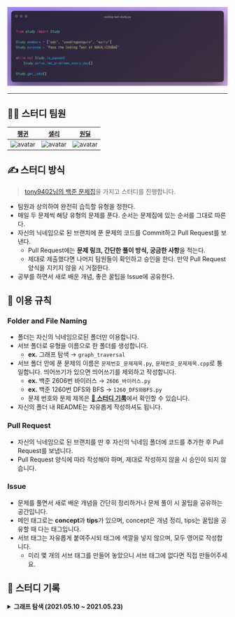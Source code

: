 ![logo](./logo.png)

---

## 👨‍💻 스터디 팀원

|                                                          [펭귄](https://github.com/CoodingPenguin)                                                           |                                         [샐리](https://github.com/bsm873)                                         |                                                            [원딜](https://github.com/changwoomon)                                                            |
| :----------------------------------------------------------------------------------------------------------------------------------------------------------: | :---------------------------------------------------------------------------------------------------------------: | :----------------------------------------------------------------------------------------------------------------------------------------------------------: |
| <img src='https://avatars.githubusercontent.com/u/37505775?s=460&u=44732fef53503e63d47192ce5c2de747eff5f0c6&v=4' width='120px' height='120px' alt='avatar'/> | <img src='https://avatars.githubusercontent.com/u/35002768?s=460&v=4' width='120px' height='120px' alt='avatar'/> | <img src='https://avatars.githubusercontent.com/u/59998179?s=460&u=3a7c94b4d803a79b0bd947e184838607f0bf18c7&v=4' width='120px' height='120px' alt='avatar'/> |

## ✍ 스터디 방식

> [tony9402님의 백준 문제집](https://github.com/tony9402/baekjoon)을 가지고 스터디를 진행합니다.

- 팀원과 상의하여 완전히 습득할 유형을 정한다.
- 매일 두 문제씩 해당 유형의 문제를 푼다. 순서는 문제집에 있는 순서를 그대로 따른다.
- 자신의 닉네임으로 된 브랜치에 푼 문제의 코드를 Commit하고 Pull Request를 보낸다.
  - Pull Request에는 **문제 링크, 간단한 풀이 방식, 궁금한 사항**을 적는다.
  - 제대로 제출했다면 나머지 팀원들이 확인하고 승인을 한다. 만약 Pull Request 양식을 지키지 않을 시 거절한다.
- 공부를 하면서 새로 배운 개념, 좋은 꿀팁을 Issue에 공유한다.

## 📌 이용 규칙

### Folder and File Naming

- 폴더는 자신의 닉네임으로된 폴더만 이용합니다.
- 서브 폴더로 유형을 이름으로 한 폴더를 생성합니다.
  - **ex.** 그래프 탐색 → `graph_traversal`
- 서브 폴더 안에 푼 문제의 이름은 `문제번호_문제제목.py`, `문제번호_문제제목.cpp`로 통일합니다. 띄어쓰기가 있으면 띄어쓰기를 제외하고 작성합니다.
  - **ex.** 백준 2606번 바이러스 → `2606_바이러스.py`
  - **ex.** 백준 1260번 DFS와 BFS → `1260_DFS와BFS.py`
  - 문제 번호와 문제 제목은 <strong>[📄 스터디 기록](#-스터디-기록)</strong>에서 확인할 수 있습니다.
- 자신의 폴더 내 README는 자유롭게 작성하셔도 됩니다.

### Pull Request

- 자신의 닉네임으로 된 브랜치를 딴 후 자신의 닉네임 폴더에 코드를 추가한 후 Pull Request를 보냅니다.
- Pull Request 양식에 따라 작성해야 하며, 제대로 작성하지 않을 시 승인이 되지 않습니다.

### Issue

- 문제를 풀면서 새로 배운 개념을 간단히 정리하거나 문제 풀이 시 꿀팁을 공유하는 공간입니다.
- 메인 태그로는 **concept**과 **tips**가 있으며, concept은 개념 정리, tips는 꿀팁을 공유할 때 다는 태그입니다.
- 서브 태그는 자유롭게 붙여주시되 태그에 색깔을 넣지 않으며, 모두 영어로 작성합니다.
  - 미리 몇 개의 서브 태그를 만들어 놓았으니 서브 태그에 없다면 직접 만들어주세요.

## 📄 스터디 기록

<details markdown="1">
<summary><strong>그래프 탐색 (2021.05.10 ~ 2021.05.23)</strong></summary>

<br/>

| 날짜 |                                 문제 번호                                 |                                       문제 이름                                        |                                       난이도                                       |
| :--: | :-----------------------------------------------------------------------: | :------------------------------------------------------------------------------------: | :--------------------------------------------------------------------------------: |
| 5/10 |  <a href="https://www.acmicpc.net/problem/2606" target="_blank">2606</a>  |      <a href="https://www.acmicpc.net/problem/2606" target="_blank">바이러스</a>       | <img height="25px" width="25px" src="https://static.solved.ac/tier_small/8.svg"/>  |
| 5/10 |  <a href="https://www.acmicpc.net/problem/1260" target="_blank">1260</a>  |      <a href="https://www.acmicpc.net/problem/1260" target="_blank">DFS와 BFS</a>      | <img height="25px" width="25px" src="https://static.solved.ac/tier_small/9.svg"/>  |
| 5/11 | <a href="https://www.acmicpc.net/problem/11725" target="_blank">11725</a> |  <a href="https://www.acmicpc.net/problem/11725" target="_blank">트리의 부모 찾기</a>  | <img height="25px" width="25px" src="https://static.solved.ac/tier_small/9.svg"/>  |
| 5/11 |  <a href="https://www.acmicpc.net/problem/1325" target="_blank">1325</a>  |    <a href="https://www.acmicpc.net/problem/1325" target="_blank">효율적인 해킹</a>    | <img height="25px" width="25px" src="https://static.solved.ac/tier_small/9.svg"/>  |
| 5/12 |  <a href="https://www.acmicpc.net/problem/2178" target="_blank">2178</a>  |      <a href="https://www.acmicpc.net/problem/2178" target="_blank">미로 탐색</a>      | <img height="25px" width="25px" src="https://static.solved.ac/tier_small/10.svg"/> |
| 5/12 |  <a href="https://www.acmicpc.net/problem/2667" target="_blank">2667</a>  |   <a href="https://www.acmicpc.net/problem/2667" target="_blank">단지번호붙이기</a>    | <img height="25px" width="25px" src="https://static.solved.ac/tier_small/10.svg"/> |
| 5/13 |  <a href="https://www.acmicpc.net/problem/7576" target="_blank">7576</a>  |       <a href="https://www.acmicpc.net/problem/7576" target="_blank">토마토</a>        | <img height="25px" width="25px" src="https://static.solved.ac/tier_small/10.svg"/> |
| 5/13 |  <a href="https://www.acmicpc.net/problem/7569" target="_blank">7569</a>  |       <a href="https://www.acmicpc.net/problem/7569" target="_blank">토마토</a>        | <img height="25px" width="25px" src="https://static.solved.ac/tier_small/10.svg"/> |
| 5/14 | <a href="https://www.acmicpc.net/problem/16918" target="_blank">16918</a> |       <a href="https://www.acmicpc.net/problem/16918" target="_blank">봄버맨</a>       | <img height="25px" width="25px" src="https://static.solved.ac/tier_small/10.svg"/> |
| 5/14 |  <a href="https://www.acmicpc.net/problem/5547" target="_blank">5547</a>  |    <a href="https://www.acmicpc.net/problem/5547" target="_blank">일루미네이션</a>     | <img height="25px" width="25px" src="https://static.solved.ac/tier_small/10.svg"/> |
| 5/15 | <a href="https://www.acmicpc.net/problem/14502" target="_blank">14502</a> |       <a href="https://www.acmicpc.net/problem/14502" target="_blank">연구소</a>       | <img height="25px" width="25px" src="https://static.solved.ac/tier_small/11.svg"/> |
| 5/15 | <a href="https://www.acmicpc.net/problem/16234" target="_blank">16234</a> |     <a href="https://www.acmicpc.net/problem/16234" target="_blank">인구 이동</a>      | <img height="25px" width="25px" src="https://static.solved.ac/tier_small/11.svg"/> |
| 5/16 |  <a href="https://www.acmicpc.net/problem/2636" target="_blank">2636</a>  |        <a href="https://www.acmicpc.net/problem/2636" target="_blank">치즈</a>         | <img height="25px" width="25px" src="https://static.solved.ac/tier_small/11.svg"/> |
| 5/16 | <a href="https://www.acmicpc.net/problem/13549" target="_blank">13549</a> |     <a href="https://www.acmicpc.net/problem/13549" target="_blank">숨바꼭질 3</a>     | <img height="25px" width="25px" src="https://static.solved.ac/tier_small/11.svg"/> |
| 5/17 |  <a href="https://www.acmicpc.net/problem/1600" target="_blank">1600</a>  | <a href="https://www.acmicpc.net/problem/1600" target="_blank">말이 되고픈 원숭이</a>  | <img height="25px" width="25px" src="https://static.solved.ac/tier_small/11.svg"/> |
| 5/17 | <a href="https://www.acmicpc.net/problem/17836" target="_blank">17836</a> |  <a href="https://www.acmicpc.net/problem/17836" target="_blank">공주님을 구해라!</a>  | <img height="25px" width="25px" src="https://static.solved.ac/tier_small/11.svg"/> |
| 5/18 | <a href="https://www.acmicpc.net/problem/16973" target="_blank">16973</a> |   <a href="https://www.acmicpc.net/problem/16973" target="_blank">직사각형 탈출</a>    | <img height="25px" width="25px" src="https://static.solved.ac/tier_small/11.svg"/> |
| 5/18 | <a href="https://www.acmicpc.net/problem/14940" target="_blank">14940</a> |   <a href="https://www.acmicpc.net/problem/14940" target="_blank">쉬운 최단거리</a>    | <img height="25px" width="25px" src="https://static.solved.ac/tier_small/11.svg"/> |
| 5/19 | <a href="https://www.acmicpc.net/problem/18513" target="_blank">18513</a> |        <a href="https://www.acmicpc.net/problem/18513" target="_blank">샘터</a>        | <img height="25px" width="25px" src="https://static.solved.ac/tier_small/11.svg"/> |
| 5/19 |  <a href="https://www.acmicpc.net/problem/2668" target="_blank">2668</a>  |     <a href="https://www.acmicpc.net/problem/2668" target="_blank">숫자고르기</a>      | <img height="25px" width="25px" src="https://static.solved.ac/tier_small/11.svg"/> |
| 5/20 | <a href="https://www.acmicpc.net/problem/13023" target="_blank">13023</a> |       <a href="https://www.acmicpc.net/problem/13023" target="_blank">ABCDE</a>        | <img height="25px" width="25px" src="https://static.solved.ac/tier_small/11.svg"/> |
| 5/20 | <a href="https://www.acmicpc.net/problem/16954" target="_blank">16954</a> | <a href="https://www.acmicpc.net/problem/16954" target="_blank">움직이는 미로 탈출</a> | <img height="25px" width="25px" src="https://static.solved.ac/tier_small/12.svg"/> |
| 5/21 |  <a href="https://www.acmicpc.net/problem/2206" target="_blank">2206</a>  | <a href="https://www.acmicpc.net/problem/2206" target="_blank">벽 부수고 이동하기</a>  | <img height="25px" width="25px" src="https://static.solved.ac/tier_small/12.svg"/> |
| 5/21 |  <a href="https://www.acmicpc.net/problem/2573" target="_blank">2573</a>  |        <a href="https://www.acmicpc.net/problem/2573" target="_blank">빙산</a>         | <img height="25px" width="25px" src="https://static.solved.ac/tier_small/12.svg"/> |
| 5/22 |  <a href="https://www.acmicpc.net/problem/4179" target="_blank">4179</a>  |         <a href="https://www.acmicpc.net/problem/4179" target="_blank">불!</a>         | <img height="25px" width="25px" src="https://static.solved.ac/tier_small/12.svg"/> |
| 5/22 | <a href="https://www.acmicpc.net/problem/16932" target="_blank">16932</a> |    <a href="https://www.acmicpc.net/problem/16932" target="_blank">모양 만들기</a>     | <img height="25px" width="25px" src="https://static.solved.ac/tier_small/12.svg"/> |
| 5/23 |  <a href="https://www.acmicpc.net/problem/9466" target="_blank">9466</a>  |     <a href="https://www.acmicpc.net/problem/9466" target="_blank">텀 프로젝트</a>     | <img height="25px" width="25px" src="https://static.solved.ac/tier_small/12.svg"/> |
| 5/23 |  <a href="https://www.acmicpc.net/problem/1967" target="_blank">1967</a>  |     <a href="https://www.acmicpc.net/problem/1967" target="_blank">트리의 지름</a>     | <img height="25px" width="25px" src="https://static.solved.ac/tier_small/12.svg"/> |

</details>
